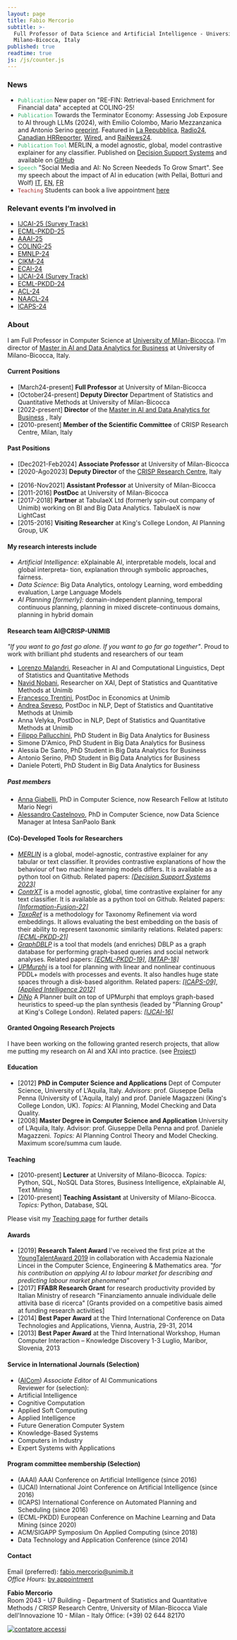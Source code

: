 ```yaml
---
layout: page
title: Fabio Mercorio
subtitle: >-
  Full Professor of Data Science and Artificial Intelligence - University of
  Milano-Bicocca, Italy
published: true
readtime: true
js: /js/counter.js
---
```

### News
- <span style="color:MediumSeaGreen">``Publication`` </span> New paper on "RE-FIN: Retrieval-based Enrichment for Financial data" accepted at COLING-25!
- <span style="color:MediumSeaGreen">``Publication``</span> Towards the Terminator Economy: Assessing Job Exposure to AI through LLMs (2024), with Emilio Colombo, Mario Mezzanzanica and Antonio Serino [preprint](https://arxiv.org/abs/2407.19204). Featured in [La Repubblica](https://www.repubblica.it/economia/2024/08/13/news/intelligenza_artificiale_impatto_professioni-423445016/?ref=search), [Radio24](https://giornaleradio.fm/puntate/27-11-2024-120-minuti/), [Canadian HRReporter](https://www.hrreporter.com/focus-areas/hr-technology/ai-exposure-in-highly-skilled-jobs-how-hr-should-adapt/389043), [Wired](https://www.wired.it/article/intelligenza-artificiale-lavoro-impatti-professione-classifica-italia/), and [RaiNews24](https://www.raiplay.it/video/2024/12/Specchio-dei-tempi-4e71ae71-b704-4f10-b233-52b65bf2495f.html?wt_mc=2.www.cpy.raiplay_vid_Specchiodeitempi.). 
- <span style="color:MediumSeaGreen">``Publication``</span> <span style="color:MediumSeaGreen">``Tool``</span> MERLIN, a model agnostic, global, model contrastive explainer for any classifier. Published on [Decision Support Systems](https://www.sciencedirect.com/science/article/pii/S016792362300115X) and available on [GitHub](https://github.com/Crisp-Unimib/MERLIN) 
- <span style="color:MediumSeaGreen">``Speech``</span> "Social Media and AI: No Screen Neededs To Grow Smart". See my speech about the impact of AI in education (with Pellai, Botturi and Wolf) [IT](https://lnkd.in/dchmhuFS), [EN](https://lnkd.in/dfuirfKt), [FR](https://lnkd.in/dcQvdqu4)
- <span style="color:brown">``Teaching``</span> Students can book a live appointment [here](https://calendly.com/fabio-mercorio/ricevimento-studenti)

### Relevant events I’m involved in
- [IJCAI-25 (Survey Track)](https://ijcai25.org/call-for-papers/)
- [ECML-PKDD-25](https://ecmlpkdd.org/2025/)
- [AAAI-25](https://aaai.org/conference/aaai/aaai-25/)
- [COLING-25](https://coling2025.org/calls/industry_track/)
- [EMNLP-24](https://2024.emnlp.org/calls/industry_track/)
- [CIKM-24](https://cikm2024.org/)
- [ECAI-24](https://www.ecai2024.eu/)
- [IJCAI-24 (Survey Track)](https://ijcai24.org/call-for-papers/)
- [ECML-PKDD-24](https://2024.ecmlpkdd.org/)
- [ACL-24](https://2024.aclweb.org/calls/main_conference_papers/)
- [NAACL-24](https://2024.naacl.org/calls/papers/) 
- [ICAPS-24](https://icaps24.icaps-conference.org/)

### About
I am Full Professor in Computer Science at [University of Milan-Bicocca](https://www.unimib.it/). I'm director of [Master in AI and Data Analytics for Business](https://www.academy.unimib.it/ai-data-analytics-business) at University of Milano-Bicocca, Italy.

#### Current Positions
+ [March24-present] **Full Professor**  at University of Milan-Bicocca
+ [October24-present] **Deputy Director**  Department of Statistics and Quantitative Methods at University of Milan-Bicocca
+ [2022-present] **Director** of the [Master in AI and Data Analytics for Business](https://www.academy.unimib.it/ai-data-analytics-business) , Italy
+ [2010-present] **Member of the Scientific Committee** of CRISP Research Centre, Milan, Italy

####  Past Positions
+ [Dec2021-Feb2024] **Associate Professor**  at University of Milan-Bicocca
+ [2020-Ago2023] **Deputy Director** of the [CRISP Research Centre](https://www.crisp-org.it/), Italy
- [2016-Nov2021] **Assistant Professor**  at University of Milan-Bicocca
- [2011-2016] **PostDoc** at University of Milan-Bicocca
- [2017-2018] **Partner** at TabulaeX Ltd (formerly spin-out company of Unimib) working on BI and Big Data Analytics. TabulaeX is now LightCast
- [2015-2016] **Visiting Researcher** at King's College London, AI Planning Group, UK

#### My research interests include
- *Artificial Intelligence*: eXplainable AI, interpretable models, local and global interpreta- tion, explanation through symbolic approaches, fairness.
- *Data Science*: Big Data Analytics, ontology Learning, word embedding evaluation, Large Language Models
- *AI Planning [formerly]:* domain-independent planning, temporal continuous planning, planning in mixed discrete-continuous domains, planning in hybrid domain

#### Research team AI@CRISP-UNIMIB  
_"If you want to go fast go alone. If you want to go far go together"_. Proud to work with brilliant phd students and researchers of our team
- [Lorenzo Malandri](https://www.linkedin.com/in/lorenzo-malandri-749bb652/), Reseacher in AI and Computational Linguistics, Dept of Statistics and Quantitative Methods
- [Navid Nobani](https://www.linkedin.com/in/navidnobani/), Researcher on XAI, Dept of Statistics and Quantitative Methods at Unimib 
- [Francesco Trentini](https://www.unimib.it/francesco-trentini), PostDoc in Economics at Unimib 
- [Andrea Seveso](https://www.linkedin.com/in/andreaseveso/), PostDoc in NLP, Dept of Statistics and Quantitative Methods at Unimib 
- Anna Velyka, PostDoc in NLP, Dept of Statistics and Quantitative Methods at Unimib 
- [Filippo Pallucchini](https://www.linkedin.com/in/filippo-pallucchini-5322b7103/), PhD Student in Big Data Analytics for Business 
- Simone D'Amico, PhD Student in Big Data Analytics for Business 
- Alessia De Santo, PhD Student in Big Data Analytics for Business 
- Antonio Serino, PhD Student in Big Data Analytics for Business 
- Daniele Potertì, PhD Student in Big Data Analytics for Business 
##### Past members
- [Anna Giabelli](https://www.linkedin.com/in/anna-giabelli-42985718b/), PhD in Computer Science, now Research Fellow at Istituto Mario Negri
- [Alessandro Castelnovo](https://www.linkedin.com/in/alessandro-castelnovo-66421399/), PhD in Computer Science, now Data Science Manager at Intesa SanPaolo Bank

#### (Co)-Developed Tools for Researchers
- [*MERLIN*](https://github.com/Crisp-Unimib/MERLIN) is a global, model-agnostic, contrastive explainer for any tabular or text classifier. It provides contrastive explanations of how the behaviour of two machine learning models differs. It is available as a python tool on Github. Related papers: [*[Decision Support Systems 2023]*](https://www.sciencedirect.com/science/article/pii/S016792362300115X)
- [*ContrXT*](http://contrxt.ai) is a model agnostic, global, time contrastive explainer for any text classifier. It is available as a python tool on Github. Related papers: [*[Information-Fusion-22]*](https://www.sciencedirect.com/science/article/pii/S1566253521002426?dgcid=author)
- [*TaxoRef*](https://github.com/Crisp-Unimib/TaxoRef) is a methodology for Taxonomy Refinement via word embeddings. It allows evaluating the best embedding on the basis of their ability to represent taxonomic similarity relations. Related papers: [*[ECML-PKDD-21]*](https://link.springer.com/chapter/10.1007%2F978-3-030-86523-8_37)
- [*GraphDBLP*](https://github.com/fabiomercorio/GraphDBLP) is a tool that models (and enriches) DBLP as a graph database for performing graph-based queries and social network analyses. Related papers: [*[ECML-PKDD-19]*](https://link.springer.com/chapter/10.1007/978-3-030-46133-1_46), [*[MTAP-18]*](https://link.springer.com/article/10.1007%2Fs11042-017-5503-2)
- [*UPMurphi*](https://github.com/fabiomercorio/UPMurphi) is a tool for  planning with linear and nonlinear continuous PDDL+ models with processes and events. It also handles huge state spaces through a disk-based algorithm. Related papers: [*[ICAPS-09]*](https://aaai.org/ocs/index.php/ICAPS/ICAPS09/paper/view/707/1100), [*[Applied Intelligence 2012]*](https://link.springer.com/article/10.1007%2Fs10489-011-0306-z)
- [*DiNo*](https://github.com/KCL-Planning/DiNo) A Planner built on top of UPMurphi that employs graph-based heuristics to speed-up the plan synthesis (leaded by "Planning Group" at King's College London). Related papers: [*[IJCAI-16]*](https://www.ijcai.org/Abstract/16/455)


#### Granted Ongoing Research Projects
I have been working on the following granted reserch projects, that allow me putting my research on AI and XAI into practice. (see [Project](https://fabiomercorio.github.io/projects/))  

####  Education
- [2012] **PhD in Computer Science and Applications** Dept of Computer Science, University of L’Aquila, Italy. *Advisors*: prof. Giuseppe Della Penna (University of L'Aquila, Italy) and prof. Daniele Magazzeni (King's College London, UK). *Topics:* AI Planning, Model Checking and Data Quality.
- [2008] **Master Degree in Computer Science and Application** University of L’Aquila, Italy. Advisor: prof. Giuseppe Della Penna and prof. Daniele Magazzeni. *Topics:* AI Planning Control Theory and Model Checking. Maximum score/summa cum laude.

#### Teaching
- [2010-present] **Lecturer** at University of Milano-Bicocca. *Topics:* Python, SQL, NoSQL Data Stores, Business Intelligence, eXplainable AI, Text Mining
- [2010-present] **Teaching Assistant** at University of Milano-Bicocca. *Topics:* Python, Database, SQL

Please visit my [Teaching page](https://fabiomercorio.github.io/teaching/) for further details

#### Awards
- [2019]  **Research Talent Award** I've received the first prize at the [YoungTalentAward 2019](https://www.unimib.it/ricerca/finanziamenti/finanziamenti-ateneo/premio-giovani-talenti) in collaboration with Accademia Nazionale Lincei in the Computer Science, Engineering & Mathematics area. _"for his contribution on applying AI to labour market for describing and predicting labour market phenomena"_
- [2017]  **FFABR Research Grant** for research productivity provided by Italian Ministry of research "Finanziamento annuale individuale delle attività base di ricerca" [Grants provided on a competitive basis aimed at funding research activities]
- [2014] **Best Paper Award** at the Third International Conference on Data Technologies and Applications, Vienna, Austria, 29-31, 2014
- [2013] **Best Paper Award** at the Third International Workshop, Human Computer Interaction – Knowledge Discovery 1-3 Luglio, Maribor, Slovenia, 2013

#### Service in International Journals (Selection)
- ([AICom](https://www.aicommunications.eu/)) *Associate Editor* of AI Communications   
Reviewer for (selection):
- Artificial Intelligence
- Cognitive Computation
- Applied Soft Computing
- Applied Intelligence
- Future Generation Computer System
- Knowledge-Based Systems
- Computers in Industry
- Expert Systems with Applications

#### Program committee membership (Selection)
- (AAAI) AAAI Conference on Artificial Intelligence (since 2016) 
- (IJCAI) International Joint Conference on Artificial Intelligence (since 2016) 
- (ICAPS) International Conference on Automated Planning and Scheduling (since 2016)
- (ECML-PKDD) European Conference on Machine Learning and Data Mining (since 2020) 
- ACM/SIGAPP Symposium On Applied Computing (since 2018)
- Data Technology and Application  Conference (since 2014)

#### Contact
Email (preferred): [fabio.mercorio@unimib.it](mailto:fabio.mercorio@unimib.it)  
*Office Hours:* [by appointment](https://calendly.com/fabio-mercorio/meet-mercorio)

**Fabio Mercorio**  
Room 2043 - U7 Building - Department of Statistics and Quantitative Methods / CRISP Research Centre, University of Milan-Bicocca
Viale dell'Innovazione 10 - Milan - Italy
Office: (+39) 02 644 82170

<!-- Calendly badge widget begin -->
<link href="https://assets.calendly.com/assets/external/widget.css" rel="stylesheet">
<script src="https://assets.calendly.com/assets/external/widget.js" type="text/javascript" async></script>
<script type="text/javascript">window.onload = function() { Calendly.initBadgeWidget({ url: 'https://calendly.com/fabio-mercorio/meet-mercorio', text: 'Schedule time with me', color: '#0069ff', textColor: '#ffffff', branding: undefined }); }</script>
<!-- Calendly badge widget end -->



<!-- Histats.com  START  (aync)-->
<script type="text/javascript">var _Hasync= _Hasync|| [];
_Hasync.push(['Histats.start', '1,746089,4,0,0,0,00000000']);
_Hasync.push(['Histats.fasi', '1']);
_Hasync.push(['Histats.track_hits', '']);
(function() {
var hs = document.createElement('script'); hs.type = 'text/javascript'; hs.async = true;
hs.src = ('//s10.histats.com/js15_as.js');
(document.getElementsByTagName('head')[0] || document.getElementsByTagName('body')[0]).appendChild(hs);
})();</script>
<noscript><a href="/" target="_blank"><img  src="//sstatic1.histats.com/0.gif?746089&101" alt="contatore accessi" border="0"></a></noscript>
<!-- Histats.com  END  -->
